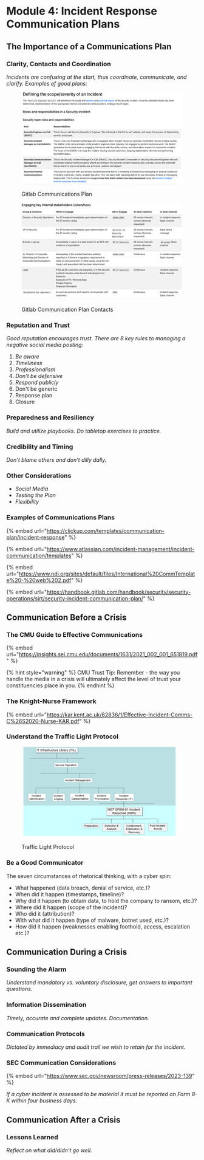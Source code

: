 # Module 4: Incident Response Communication Plans

## The Importance of a Communications Plan

### Clarity, Contacts and Coordination

_Incidents are confusing at the start, thus coordinate, communicate, and clarify. Examples of good plans:_

<figure><img src="../../../.gitbook/assets/image.png" alt=""><figcaption><p>Gitlab Communications Plan</p></figcaption></figure>

<figure><img src="../../../.gitbook/assets/image (1).png" alt=""><figcaption><p>Gitlab Communication Plan Contacts</p></figcaption></figure>

### Reputation and Trust

_Good reputation encourages trust. There are 8 key rules to managing a negative social media posting:_

1. _Be aware_
2. _Timeliness_
3. _Professionalism_
4. _Don't be defensive_
5. _Respond publicly_
6. Don't be generic
7. Response plan
8. Closure

### Preparedness and Resiliency

_Build and utilize playbooks. Do tabletop exercises to practice._

### Credibility and Timing

_Don't blame others and don't dilly dally._

### Other Considerations

* _Social Media_
* _Testing the Plan_
* _Flexibility_

### Examples of Communications Plans

{% embed url="https://clickup.com/templates/communication-plan/incident-response" %}

{% embed url="https://www.atlassian.com/incident-management/incident-communication/templates" %}

{% embed url="https://www.ndi.org/sites/default/files/International%20CommTemplate%20-%20web%202.pdf" %}

{% embed url="https://handbook.gitlab.com/handbook/security/security-operations/sirt/security-incident-communication-plan/" %}

## Communication Before a Crisis

### The CMU Guide to Effective Communications

{% embed url="https://insights.sei.cmu.edu/documents/1631/2021_002_001_651819.pdf" %}

{% hint style="warning" %}
CMU Trust Tip: Remember - the way you handle the media in a crisis will ultimately affect the level of trust your constituencies place in you.
{% endhint %}

### The Knight-Nurse Framework

{% embed url="https://kar.kent.ac.uk/82836/1/Effective-Incident-Comms-C%26S2020-Nurse-KAR.pdf" %}

### Understand the Traffic Light Protocol

<figure><img src="../../../.gitbook/assets/image (2).png" alt=""><figcaption><p>Traffic Light Protocol</p></figcaption></figure>

### Be a Good Communicator

The seven circumstances of rhetorical thinking, with a cyber spin:

* What happened (data breach, denial of service, etc.)?
* When did it happen (timestamps, timeline)?
* Why did it happen (to obtain data, to hold the company to ransom, etc.)?
* Where did it happen (scope of the incident)?
* Who did it (attribution)?
* With what did it happen (type of malware, botnet used, etc.)?
* How did it happen (weaknesses enabling foothold, access, escalation etc.)?

## Communication During a Crisis

### Sounding the Alarm

_Understand mandatory vs. voluntary disclosure, get answers to important questions._

### Information Dissemination

_Timely, accurate and complete updates. Documentation._

### Communication Protocols

_Dictated by immediacy and audit trail we wish to retain for the incident._&#x20;

### SEC Communication Considerations

{% embed url="https://www.sec.gov/newsroom/press-releases/2023-139" %}

_If a cyber incident is assessed to be material it must be reported on Form 8-K within four business days._

## Communication After a Crisis

### Lessons Learned

_Reflect on what did/didn't go well._&#x20;
